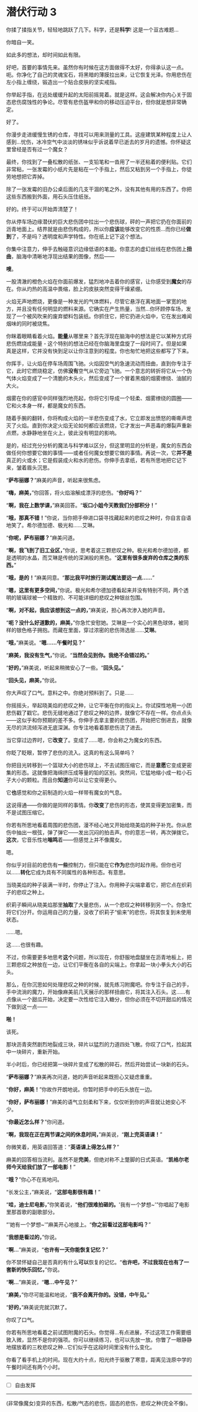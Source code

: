 # 潜伏行动 3

你揉了揉指关节，轻轻地跳跃了几下。科学，还是**科学**! 这是一个亘古难题...

你暗自一笑。

如此多的想法，却时间如此有限。

好吧，首要的事情先来。虽然你有时候在这方面做得不太好，你得承认这一点。呃。你净化了自己的灵魂宝石，将黑暗的薄膜拉出来，让它恢复光泽。你用悲伤在左小指上缠绕，锻造出一个贴合皮肤的坚实戒指。

你举起手指，在远处缓缓升起的太阳前摇晃着。就是这样。这会解决你内心关于固态悲伤腐蚀性的争论。尽管有悲伤盔甲和你的移动压迫平台，但你就是想非常确定。

好了。

你漫步走进缓慢生锈的仓库，寻找可以用来测量的工具。这座建筑某种程度上让人感到...忧伤，冰冷空气中淡淡的锈味似乎诉说着早已逝去的岁月的遗憾。你怀疑这里曾经是否有过一个魔女？

最终，你找到了一叠松散的纸张、一支铅笔和一沓用了一半还粘着的便利贴。它们非常粘，一张发霉的小纸片先是粘在一个手指上，然后又粘到另一个手指上，你徒劳地想把它弄掉。

除了一张发霉的旧办公桌后面的几支干涸的笔之外，没有其他有用的东西了。你把这些东西搬到外面，用石头压住纸张。

好的。终于可以开始弄清楚了！

你从停车场边缘潜伏的巨大悲伤团中拉出一个悲伤球，砰的一声把它扔在你面前的沥青地面上。结界就是由悲伤构成的，所以你**应该**能够改变它的性质...而你已经**做到**了，不是吗？透明度和声学特性。你在纸上记下这个想法。

你集中注意力，伸手去触碰意识边缘低语的本能。你意志的虚幻丝线在悲伤团上**扭曲**，脑海中清晰地浮现出结果的图像，然后——

**嗖**。

一股清澈的橙色火焰在你面前爆发，猛烈地冲击着你的感官，让你感受到**魔女**的存在。你从灼热的高温中畏缩，脸上的皮肤突然变得干燥紧绷。

火焰无声地燃烧，更像是一种发光的气体燃料，尽管它悬浮在离地面一掌宽的地方，并且没有任何明显的燃料来源。它确实在产生热量，当然...你环顾停车场，发现了一个被风吹来的废弃塑料包装纸。你抓住它，把它扔进火焰中，它在发出难闻烟味的同时被烧焦。

你眯着眼睛看着火焰。**能量**从哪里来？首先浮现在脑海中的想法是它以某种方式将悲伤燃烧成能量 - 这个特别的想法已经在你脑海里盘旋了一段时间了。但是如果真是这样，它并没有快到足以让你注意到的程度。你也匆忙地把这些都写了下来。

你挥手，让火焰在停车场周围飞驰。火焰因空气的急速流动而扭曲，直到你专注于它，此时它燃烧稳定，仿佛**没有**空气从它旁边飞驰。一个意志的转折将它从一个伪气体火焰变成了一个清脆的木头火，然后变成了一个冒着黑烟的烟雾缭绕、油腻的大火。

烟雾在你的感官中同样强烈地亮起，你将它引导成一个轻柔、烟雾缭绕的圆圈——它和火本身一样，都是魔女的东西。

随着手腕的翻转，你将构成火焰的一半悲伤变成了水，它立即发出愤怒的嘶嘶声熄灭了火焰。直到你决定火焰无论如何都应该燃烧，它才发出一声恶毒的爆裂声重新点燃，水静静地坐在火上，彼此没有明显的影响。

是的，经过充分分析的魔法与科学难以区分，但这里明显的分析是，魔女的东西会做任何你想要它做的事情——或者任何魔女想要它做的事情。再说一次，它**并不是**真正的火或水；它是假装成火和水的悲伤。你伸手去拿纸，若有所思地把它记下来，皱着眉头沉思。

“**萨布丽娜？**”麻美的声音，听起来很焦虑。

“**嗨，麻美，**”你回答，将火焰溶解成漂浮的悲伤。“**你好吗？**”

“**啊，我在上数学课，**”麻美回答。“**坂口小姐今天教我们分部积分！**”

“**哦，那真不错！**”你说，当你把手伸进口袋寻找藏起来的悲叹之种时，你自言自语地笑了。希尔德加德、极光和……艾琳。

“**你呢，萨布丽娜？**”麻美问道。

“**啊，我飞到了旧工业区，**”你说，思考着这三颗悲叹之种。极光和希尔德加德，都是透明的水晶，而艾琳是传统的深渊般的黑色。“**这里有很多废弃的仓库之类的东西。**”

“**哦，是的！**”麻美同意。“**那比我平时旅行测试魔法要远一点……**”

“**嗯，这里有更多空间，**”你说。极光和希尔德加德看起来并没有特别不同，两个透明的玻璃球被一个精致的、不可能详细的悲叹之种银丝包围。

“**啊，对不起，我应该想到这一点的，**”麻美说，担心再次渗入她的声音。

“**呃？没什么好道歉的，麻美，**”你急忙安慰她。艾琳是一个实心的黑色球体，被同样的银色格子拥抱。而藏在里面，穿过浓密的悲伤筛选层……**艾琳**。

“**哦，**”麻美说。“**嗯……午餐时见？**”

“**麻美，我没有生气，**”你说。“**当然会见到你。我绝不会错过的。**”

“**好的，**”麻美说，听起来稍微安心了一些。“**回头见。**”

“**回头见，麻美，**”你说。

你大声叹了口气。意料之中。你绝对预料到了。只是……

你摇摇头，举起晓美焰的悲叹之种，让它平衡在你的指尖上。你试探性地用一小团悲伤戳了戳它。悲伤无缝地通过了悲叹之种的边界，就像它不存在一样。你点点头——这似乎和你预期的差不多。你伸手去拿主要的悲伤团，开始把它倒进去，就像无尽的洪流倾泻进无底深渊。你专注地看着那悲伤流了进去。

当它穿过边界时，它**改变**了。变成了……嗯，你会称之为魔女的东西。

你眨了眨眼，暂停了悲伤的流入。这真的有这么简单吗？ 

你把目光转移到一个篮球大小的悲伤球上，不去试图压缩它，而是**意愿**它变成更密集的形态。这就像把海绵挤压成等量的铅的区别。突然间，它猛地缩小成一粒小石子大小的颗粒。而且你**知道**你可以让它变得更小。

它**也**感觉和你之前制造的火焰一样带有魔女的气息。

这说得通——你做的是同样的事情。你**改变**了悲伤的形态，使其变得更加密集，而不是试图压缩它。

你若有所思地看着周围的悲伤团，漫不经心地又开始给晓美焰的种子补充。你从悲伤中抽出一根弦，弹了弹它——发出沉闷的拍击声。你的意志一转，再次弹拨它。**这次**，它音乐性地**嗡鸣**着——但感觉上并不像魔女。

嗯。

你似乎对目前的悲伤有**一些**控制力，但只能在它**作为**悲伤时起作用。但你也可以……**转化**它成为具有不同属性的各种形态。有意思。

当晓美焰的种子装满一半时，你停止了注入。你用种子尖端拿着它，把它点在织莉子的悲叹之种上。

织莉子瞬间从晓美焰那里**抽取**了大量悲伤，从一个悲叹之种转移到另一个。你急忙将它们分开。你运用自己的力量，没收了织莉子“偷来”的悲伤，将其恢复到未使用状态。

……嗯。

这……也很有趣。

不过，你需要更多地思考**这个**问题，所以现在，你舒服地盘腿坐在沥青地板上，把三颗悲叹之种放在一边，让它们平衡在各自的尖端上。你拿起一块小拳头大小的石头。 

那么，在你沉思如何处理悲叹之种的时候，就先练习附魔吧。你专注于自己的手，手中流淌的魔力，开始像麻美前几天展示的那样扭曲它，将其注入石头。这……有点像从一个甜瓜开始，决定要一次性给它注入糖分，但你必须在不切开甜瓜的情况下做到这一点——

**啪！**

该死。

那块沥青突然剧烈地裂成三块，碎片以猛烈的力道四处飞散。你叹了口气，捡起其中一块碎片，重新开始。

半小时后，你已经把第一块碎片变成了松散的碎石，然后开始尝试一块新的石头。

“**萨布丽娜？**”麻美再次问道，她的声音听起来既担心又疑虑重重。

“**你好，麻美！**”你故作开朗地说。你暂时把手中的石头放在一边。

“**你好，萨布丽娜！**”麻美的语气立刻柔和下来，仅仅听到你的声音就让她安心不少。

“**你最近怎么样？**”你问道。

“**啊，我现在正在两节课之间的休息时间，**”麻美说，“**刚上完英语课！**”

你微笑着，用英语回答道：“**英语课上得怎么样？**”  

麻美的回答相当流利。虽然不是**完美**，但绝对称不上蹩脚的日式英语。“**凯格尔老师今天给我们放了一部电影！**”

“**哦？**”你心不在焉地问。

“长发公主，”麻美说，“**这部电影很有趣！**”

“**哇，迪士尼电影，**”你笑着说，“**他们很难拍砸的。**'我有一个梦想~'”你唱起了电影里那首歌的副歌部分。

“'她有一个梦想~'”麻美开心地接上。“**你之前看过这部电影吗？**” 

“**我想是看过的，**”你说。

“**啊...**”麻美说，“**也许有一天你能恢复记忆？**”

你不禁怀疑自己是否真的有什么**可以**恢复的记忆。“**也许吧，不过我现在也有了一套新的快乐回忆，**”你说。

“**啊...**”麻美说，“**嗯...中午见？**”

“**麻美，**”你尽可能温和地说，“**我不会离开你的。没错，中午见。**”

“**好的，**”麻美说完就沉默了。

你叹了口气。

你若有所思地看着之前试图附魔的石头。你觉得...有点进展，不过这项工作需要细致入微，显然不是你的强项。你可以继续练习，也可以先放一放。你瞥了一眼静静地摆放着的三枚悲叹之种...它们似乎在这段时间里没有什么变化。

你看了看手机上的时间。现在大约十点，阳光终于驱散了寒意，距离见泷原中学的午餐时间还有两个小时。

---

- [ ] 自由发挥

---

(非常像魔女)变异的东西，松散/气态的悲伤，固态的悲伤，悲叹之种(完全不像)。
